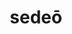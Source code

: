 ---
title: sedeō
meaning: to sit
ch: [one, mt, mt1thru4, ss, ss1, 7r]
pos: verb
inf: sedēre
secondppstem: sed
infend: ēre
thirdpp: sēdī
fourthpp: sessūrus
conjugation: second
derivatives: sedentary, session, sessile
six: y
---